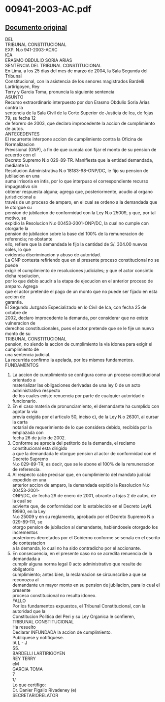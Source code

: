 
00941-2003-AC.pdf
=================
  
[Documento original](https://tc.gob.pe/jurisprudencia/2004/00941-2003-AC.pdf)  
---  
DEL  
TRIBUNAL CONSTITUCIONAL  
EXP. N.o 941-2003-AC/IC  
ICA  
ERASMO OBDULIO SORIA ARIAS  
SENTENCIA DEL TRIBUNAL CONSTITUCIONAL  
En Lima, a los 25 dias del mes de marzo de 2004, la Sala Segunda del Tribunal  
Constitucional, con la asistencia de los senores magistrados Bardelli Lartirigoyen, Rey  
Terry y Garcia Toma, pronuncia la siguiente sentencia  
ASUNTO  
Recurso extraordinario interpuesto por don Erasmo Obdulio Soria Arias contra la  
sentencia de la Sala Civil de la Corte Superior de Justicia de Ica, de fojas 79, su fecha 12  
de febrero de 2003, que declaro improcedente la accion de cumplimiento de autos.  
ANTECEDENTES  
El recurrente interpone accion de cumplimiento contra la Oficina de Normalizacion  
Previsional (ONP), a fin de que cumpla con fijar el monto de su pension de acuerdo con el  
Decreto Supremo N.o 029-89-TR. Manifiesta que la entidad demandada, mediante la  
Resolucion Administrativa N.o 18183-98-ONP/DC, le fijo su pension de jubilacion en una  
suma irrisoria en intis, por lo que interpuso el correspondiente recurso impugnativo sin  
obtener respuesta alguna; agrega que, posteriormente, acudio al organo jurisdiccional a  
través de un proceso de amparo, en el cual se ordeno a la demandada que le otorgue su  
pension de jubilacion de conformidad con la Ley N.o 25009, y que, por tal motivo, se  
expidio la Resolucion N.o 00453-2001-ONP/DC, la cual no cumple con otorgarle la  
pension de jubilacion sobre la base del 100% de la remuneracion de referencia; no obstante  
ello, refiere que la demandada le fijo la cantidad de S/. 304.00 nuevos soles, lo que  
evidencia discriminacion y abuso de autoridad.  
La ONP contesta refiriendo que en el presente proceso constitucional no se puede  
exigir el cumplimiento de resoluciones judiciales; y que el actor consintio dicha resolucion,  
por lo que debio acudir a la etapa de ejecucion en el anterior proceso de amparo. Agrega  
que el actor pretende el pago de un monto que no puede ser fijado en esta accion de  
garantia.  
El Segundo Juzgado Especializado en lo Civil de Ica, con fecha 25 de octubre de  
2002, declaro improcedente la demanda, por considerar que no existe vulneracion de  
derechos constitucionales, pues el actor pretende que se le fije un nuevo monto de su  
TRIBUNAL CONSTITUCIONAL  
pension, no siendo la accion de cumplimiento la via idonea para exigir el cumplimiento de  
una sentencia judicial.  
La recurrida confirmo la apelada, por los mismos fundamentos.  
FUNDAMENTOS  
1. La accion de cumplimiento se configura como un proceso constitucional orientado a  
materializar las obligaciones derivadas de una ley 0 de un acto administrativo respecto  
de los cuales existe renuencia por parte de cualquier autoridad o funcionario.  
2. En el caso materia de pronunciamiento, el demandante ha cumplido con agotar la via  
previa exigida por el articulo 50, inciso c), de la Ley N.o 26301, al cursar la carta  
notarial de requerimiento de lo que considera debido, recibida por la emplazada con  
fecha 26 de julio de 2002.  
3. Conforme se aprecia del petitorio de la demanda, el reclamo constitucional esta dirigido  
a que la demandada le otorgue pension al actor de conformidad con el Decreto Supremo  
N.o 029-89-TR, es decir, que se le abone el 100% de la remuneracion de referencia.  
4. Al respecto cabe precisar que, en cumplimiento del mandato judicial expedido en una  
anterior accion de amparo, la demandada expidio la Resolucion N.o 00453-2001-  
ONP/DC, de fecha 29 de enero de 2001, obrante a fojas 2 de autos, de la cual se  
advierte que, de conformidad con lo establecido en el Decreto LeyN. 19990, en la Ley  
N.o 25009 y en su reglamento, aprobado por el Decreto Supremo N.o 029-89-TR, se  
otorgo pension de jubilacion al demandante, habiéndosele otorgado los incrementos  
posteriores decretados por el Gobierno conforme se senala en el escrito de contestacion  
a la demanda, lo cual no ha sido contradicho por el accionante.  
5. En consecuencia, en el presente caso no se acredita renuencia de la demandada a  
cumplir alguna norma legal 0 acto administrativo que resulte de obligatorio  
cumplimiento; antes bien, la reclamacion se circunscribe a que se reconozca al  
demandante un mayor monto en su pension de jubilacion, para lo cual el presente  
proceso constitucional no resulta idoneo.  
FALLO  
Por los fundamentos expuestos, el Tribunal Constitucional, con la autoridad que la  
Constitucion Politica del Peri y su Ley Organica le confieren,  
TRIBUNAL CONSTITUCIONAL  
Ha resuelto  
Declarar INFUNDADA la accion de cumplimiento.  
Publiquese y notifiquese.  
IA L - J  
SS.  
BARDELLI LARTIRIGOYEN  
REY TERRY  
eM  
GARCIA TOMA  
7  
1/  
Lo que certifigo:  
Dr. Danier Figallo Rivadeney (e)  
SECRETARIORELATOR